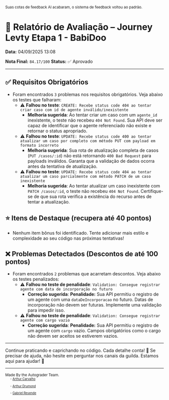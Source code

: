 <sup>Suas cotas de feedback AI acabaram, o sistema de feedback voltou ao padrão.</sup>

# 🧪 Relatório de Avaliação – Journey Levty Etapa 1 - BabiDoo

**Data:** 04/09/2025 13:08

**Nota Final:** `84.17/100`
**Status:** ✅ Aprovado

---
## ✅ Requisitos Obrigatórios
- Foram encontrados `3` problemas nos requisitos obrigatórios. Veja abaixo os testes que falharam:
  - ⚠️ **Falhou no teste**: `CREATE: Recebe status code 404 ao tentar criar caso com id de agente inválido/inexistente`
    - **Melhoria sugerida**: Ao tentar criar um caso com um `agente_id` inexistente, o teste não recebeu `404 Not Found`. Sua API deve ser capaz de identificar que o agente referenciado não existe e retornar o status apropriado.
  - ⚠️ **Falhou no teste**: `UPDATE: Recebe status code 400 ao tentar atualizar um caso por completo com método PUT com payload em formato incorreto`
    - **Melhoria sugerida**: Sua rota de atualização completa de casos (`PUT /casos/:id`) não está retornando `400 Bad Request` para payloads inválidos. Garanta que a validação de dados ocorra antes da tentativa de atualização.
  - ⚠️ **Falhou no teste**: `UPDATE: Recebe status code 404 ao tentar atualizar um caso parcialmente com método PATCH de um caso inexistente`
    - **Melhoria sugerida**: Ao tentar atualizar um caso inexistente com `PATCH /casos/:id`, o teste não recebeu `404 Not Found`. Certifique-se de que sua rota verifica a existência do recurso antes de tentar a atualização.

## ⭐ Itens de Destaque (recupera até 40 pontos)
- Nenhum item bônus foi identificado. Tente adicionar mais estilo e complexidade ao seu código nas próximas tentativas!

## ❌ Problemas Detectados (Descontos de até 100 pontos)
- Foram encontrados `2` problemas que acarretam descontos. Veja abaixo os testes penalizados:
  - ⚠️ **Falhou no teste de penalidade**: `Validation: Consegue registrar agente com data de incorporação no futuro`
    - **Correção sugerida**: **Penalidade:** Sua API permitiu o registro de um agente com uma `dataDeIncorporacao` no futuro. Datas de incorporação não devem ser futuras. Implemente uma validação para impedir isso.
  - ⚠️ **Falhou no teste de penalidade**: `Validation: Consegue registrar agente com cargo vazio`
    - **Correção sugerida**: **Penalidade:** Sua API permitiu o registro de um agente com `cargo` vazio. Campos obrigatórios como o cargo não devem ser aceitos se estiverem vazios.

---
Continue praticando e caprichando no código. Cada detalhe conta! 💪
Se precisar de ajuda, não hesite em perguntar nos canais da guilda. Estamos aqui para ajudar! 🤝

---
<sup>Made By the Autograder Team.</sup><br>&nbsp;&nbsp;&nbsp;&nbsp;<sup><sup>- [Arthur Carvalho](https://github.com/ArthurCRodrigues)</sup></sup><br>&nbsp;&nbsp;&nbsp;&nbsp;<sup><sup>- [Arthur Drumond](https://github.com/drumondpucminas)</sup></sup><br>&nbsp;&nbsp;&nbsp;&nbsp;<sup><sup>- [Gabriel Resende](https://github.com/gnvr29)</sup></sup>